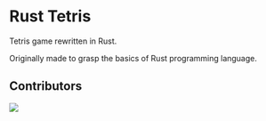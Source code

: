 # Rust Tetris

Tetris game rewritten in Rust.

Originally made to grasp the basics of Rust programming language.

## Contributors

<a href="https://github.com/AndromedaHelix/rust-tetris/graphs/contributors">
  <img src="https://contrib.rocks/image?repo=AndromedaHelix/rust-tetris" />
</a>
